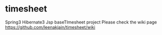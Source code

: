 # timesheet
Spring3 Hibernate3 Jsp baseTImesheet project
Please check the wiki page https://github.com/leenakjain/timesheet/wiki
